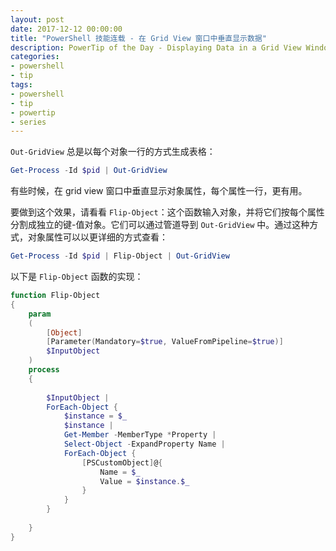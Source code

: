 ```yaml
---
layout: post
date: 2017-12-12 00:00:00
title: "PowerShell 技能连载 - 在 Grid View 窗口中垂直显示数据"
description: PowerTip of the Day - Displaying Data in a Grid View Window Vertically
categories:
- powershell
- tip
tags:
- powershell
- tip
- powertip
- series
---
```

`Out-GridView` 总是以每个对象一行的方式生成表格：

```powershell
Get-Process -Id $pid | Out-GridView
```

有些时候，在 grid view 窗口中垂直显示对象属性，每个属性一行，更有用。

要做到这个效果，请看看 `Flip-Object`：这个函数输入对象，并将它们按每个属性分割成独立的键-值对象。它们可以通过管道导到 `Out-GridView` 中。通过这种方式，对象属性可以以更详细的方式查看：

```powershell
Get-Process -Id $pid | Flip-Object | Out-GridView
```

以下是 `Flip-Object` 函数的实现：

```powershell
function Flip-Object
{
    param
    (
        [Object]
        [Parameter(Mandatory=$true, ValueFromPipeline=$true)]
        $InputObject
    )
    process
    {
        
        $InputObject | 
        ForEach-Object {
            $instance = $_
            $instance | 
            Get-Member -MemberType *Property |
            Select-Object -ExpandProperty Name |
            ForEach-Object {
                [PSCustomObject]@{
                    Name = $_
                    Value = $instance.$_
                }
            }
        } 
            
    }
}
```

<!--本文国际来源：[Displaying Data in a Grid View Window Vertically](http://community.idera.com/powershell/powertips/b/tips/posts/displaying-data-in-a-grid-view-window-vertically)-->
